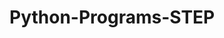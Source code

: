 # Python-Programs-STEP
        
   
                  
                                 
                            
                                       
              
      
